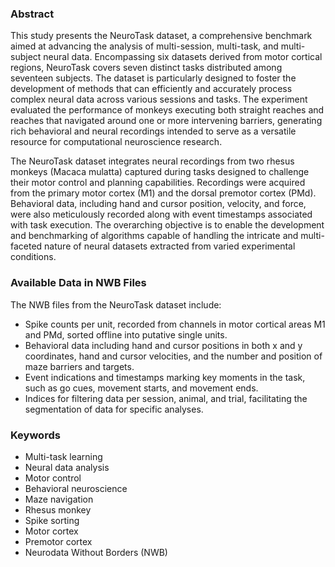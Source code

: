 ### Abstract

This study presents the NeuroTask dataset, a comprehensive benchmark aimed at advancing the analysis of multi-session, multi-task, and multi-subject neural data. Encompassing six datasets derived from motor cortical regions, NeuroTask covers seven distinct tasks distributed among seventeen subjects. The dataset is particularly designed to foster the development of methods that can efficiently and accurately process complex neural data across various sessions and tasks. The experiment evaluated the performance of monkeys executing both straight reaches and reaches that navigated around one or more intervening barriers, generating rich behavioral and neural recordings intended to serve as a versatile resource for computational neuroscience research.

The NeuroTask dataset integrates neural recordings from two rhesus monkeys (Macaca mulatta) captured during tasks designed to challenge their motor control and planning capabilities. Recordings were acquired from the primary motor cortex (M1) and the dorsal premotor cortex (PMd). Behavioral data, including hand and cursor position, velocity, and force, were also meticulously recorded along with event timestamps associated with task execution. The overarching objective is to enable the development and benchmarking of algorithms capable of handling the intricate and multi-faceted nature of neural datasets extracted from varied experimental conditions.

### Available Data in NWB Files

The NWB files from the NeuroTask dataset include:
- Spike counts per unit, recorded from channels in motor cortical areas M1 and PMd, sorted offline into putative single units.
- Behavioral data including hand and cursor positions in both x and y coordinates, hand and cursor velocities, and the number and position of maze barriers and targets.
- Event indications and timestamps marking key moments in the task, such as go cues, movement starts, and movement ends.
- Indices for filtering data per session, animal, and trial, facilitating the segmentation of data for specific analyses.

### Keywords

- Multi-task learning
- Neural data analysis
- Motor control
- Behavioral neuroscience
- Maze navigation
- Rhesus monkey
- Spike sorting
- Motor cortex
- Premotor cortex
- Neurodata Without Borders (NWB)